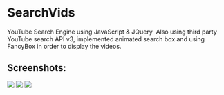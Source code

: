 # SearchVids
YouTube Search Engine using JavaScript &amp; JQuery  Also using third party YouTube search API v3, implemented animated search box and using FancyBox in order to display the videos.



Screenshots:
----------------------

<img src="https://cloud.githubusercontent.com/assets/15187270/19419162/78dfb842-9386-11e6-8112-c18d9da8665f.png" />
<img src="https://cloud.githubusercontent.com/assets/15187270/19419182/fb1b97b8-9386-11e6-93f1-bfd40c0a3ced.png" />
<img src="https://cloud.githubusercontent.com/assets/15187270/19419187/0328e73a-9387-11e6-9f01-79fa6e95e895.png" />



